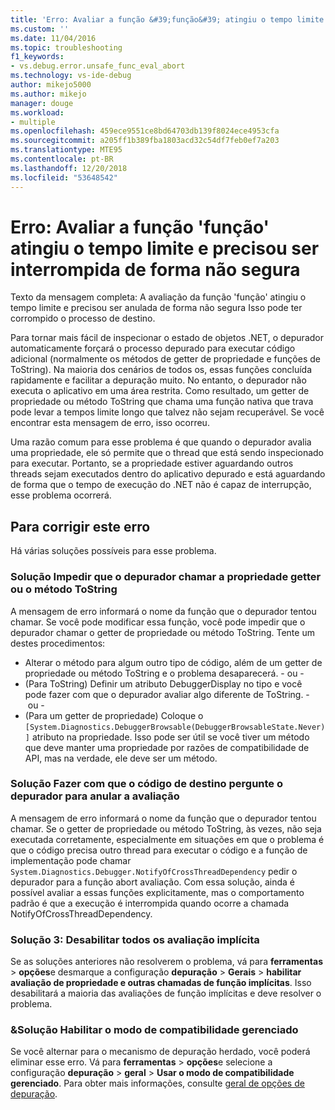 ```yaml
---
title: 'Erro: Avaliar a função &#39;função&#39; atingiu o tempo limite e precisou ser interrompida de forma não segura | Microsoft Docs'
ms.custom: ''
ms.date: 11/04/2016
ms.topic: troubleshooting
f1_keywords:
- vs.debug.error.unsafe_func_eval_abort
ms.technology: vs-ide-debug
author: mikejo5000
ms.author: mikejo
manager: douge
ms.workload:
- multiple
ms.openlocfilehash: 459ece9551ce8bd64703db139f8024ece4953cfa
ms.sourcegitcommit: a205ff1b389fba1803acd32c54df7feb0ef7a203
ms.translationtype: MTE95
ms.contentlocale: pt-BR
ms.lasthandoff: 12/20/2018
ms.locfileid: "53648542"
---
```

# <a name="error-evaluating-the-function-39function39-timed-out-and-needed-to-be-aborted-in-an-unsafe-way"></a>Erro: Avaliar a função &#39;função&#39; atingiu o tempo limite e precisou ser interrompida de forma não segura

Texto da mensagem completa: A avaliação da função 'função' atingiu o tempo limite e precisou ser anulada de forma não segura Isso pode ter corrompido o processo de destino. 

Para tornar mais fácil de inspecionar o estado de objetos .NET, o depurador automaticamente forçará o processo depurado para executar código adicional (normalmente os métodos de getter de propriedade e funções de ToString). Na maioria dos cenários de todos os, essas funções concluída rapidamente e facilitar a depuração muito. No entanto, o depurador não executa o aplicativo em uma área restrita. Como resultado, um getter de propriedade ou método ToString que chama uma função nativa que trava pode levar a tempos limite longo que talvez não sejam recuperável. Se você encontrar esta mensagem de erro, isso ocorreu.
 
Uma razão comum para esse problema é que quando o depurador avalia uma propriedade, ele só permite que o thread que está sendo inspecionado para executar. Portanto, se a propriedade estiver aguardando outros threads sejam executados dentro do aplicativo depurado e está aguardando de forma que o tempo de execução do .NET não é capaz de interrupção, esse problema ocorrerá.
 
## <a name="to-correct-this-error"></a>Para corrigir este erro
 
Há várias soluções possíveis para esse problema.
 
### <a name="solution-1-prevent-the-debugger-from-calling-the-getter-property-or-tostring-method"></a>Solução  Impedir que o depurador chamar a propriedade getter ou o método ToString
 
A mensagem de erro informará o nome da função que o depurador tentou chamar. Se você pode modificar essa função, você pode impedir que o depurador chamar o getter de propriedade ou método ToString. Tente um destes procedimentos:
 
* Alterar o método para algum outro tipo de código, além de um getter de propriedade ou método ToString e o problema desaparecerá.
    - ou -
* (Para ToString) Definir um atributo DebuggerDisplay no tipo e você pode fazer com que o depurador avaliar algo diferente de ToString.
    - ou -
* (Para um getter de propriedade) Coloque o `[System.Diagnostics.DebuggerBrowsable(DebuggerBrowsableState.Never)]` atributo na propriedade. Isso pode ser útil se você tiver um método que deve manter uma propriedade por razões de compatibilidade de API, mas na verdade, ele deve ser um método.
 
### <a name="solution-2-have-the-target-code-ask-the-debugger-to-abort-the-evaluation"></a>Solução  Fazer com que o código de destino pergunte o depurador para anular a avaliação
 
A mensagem de erro informará o nome da função que o depurador tentou chamar. Se o getter de propriedade ou método ToString, às vezes, não seja executada corretamente, especialmente em situações em que o problema é que o código precisa outro thread para executar o código e a função de implementação pode chamar `System.Diagnostics.Debugger.NotifyOfCrossThreadDependency` pedir o depurador para a função abort avaliação. Com essa solução, ainda é possível avaliar a essas funções explicitamente, mas o comportamento padrão é que a execução é interrompida quando ocorre a chamada NotifyOfCrossThreadDependency.
 
### <a name="solution-3-disable-all-implicit-evaluation"></a>Solução 3: Desabilitar todos os avaliação implícita
 
Se as soluções anteriores não resolverem o problema, vá para **ferramentas** > **opções**e desmarque a configuração **depuração**  >   **Gerais** > **habilitar avaliação de propriedade e outras chamadas de função implícitas**. Isso desabilitará a maioria das avaliações de função implícitas e deve resolver o problema.

### <a name="solution-4-enable-managed-compatibility-mode"></a>&Solução Habilitar o modo de compatibilidade gerenciado

Se você alternar para o mecanismo de depuração herdado, você poderá eliminar esse erro. Vá para **ferramentas** > **opções**e selecione a configuração **depuração** > **geral**  >  **Usar o modo de compatibilidade gerenciado**. Para obter mais informações, consulte [geral de opções de depuração](../debugger/general-debugging-options-dialog-box.md).



  
